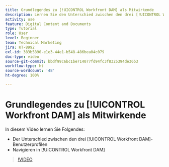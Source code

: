 ```yaml
---
title: Grundlegendes zu [!UICONTROL Workfront DAM] als Mitwirkende
description: Lernen Sie den Unterschied zwischen den drei [!UICONTROL Workfront DAM]-Benutzerprofilen und die Navigation in [!UICONTROL Workfront DAM] kennen.
activity: use
feature: Digital Content and Documents
type: Tutorial
role: User
level: Beginner
team: Technical Marketing
jira: KT-8992
exl-id: 383b5890-e1e3-44e1-b548-486bea04c079
doc-type: video
source-git-commit: bbdf99c6bc1be714077fd94fc3f8325394de36b3
workflow-type: ht
source-wordcount: '48'
ht-degree: 100%

---
```


# Grundlegendes zu [!UICONTROL Workfront DAM] als Mitwirkende

In diesem Video lernen Sie Folgendes:

* Der Unterschied zwischen den drei [!UICONTROL Workfront DAM]-Benutzerprofilen
* Navigieren in [!UICONTROL Workfront DAM]

>[!VIDEO](https://video.tv.adobe.com/v/335252/?quality=12&learn=on&enablevpops=1)
